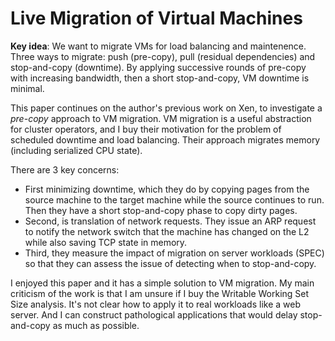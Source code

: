 # Live Migration of Virtual Machines

**Key idea**: We want to migrate VMs for load balancing and maintenence. Three ways to migrate: push (pre-copy), pull (residual dependencies) and stop-and-copy (downtime). By applying successive rounds of pre-copy with increasing bandwidth, then a short stop-and-copy, VM downtime is minimal.

This paper continues on the author's previous work on Xen, to investigate a *pre-copy* approach to VM migration. VM migration is a useful abstraction for cluster operators, and I buy their motivation for the problem of scheduled downtime and load balancing. Their approach migrates memory (including serialized CPU state).

There are 3 key concerns:
* First minimizing downtime, which they do by copying pages from the source machine to the target machine while the source continues to run. Then they have a short stop-and-copy phase to copy dirty pages.
* Second, is translation of network requests. They issue an ARP request to notify the network switch that the machine has changed on the L2 while also saving TCP state in memory.
* Third, they measure the impact of migration on server workloads (SPEC) so that they can assess the issue of detecting when to stop-and-copy.

I enjoyed this paper and it has a simple solution to VM migration. My main criticism of the work is that I am unsure if I buy the Writable Working Set Size analysis. It's not clear how to apply it to real workloads like a web server. And I can construct pathological applications that would delay stop-and-copy as much as possible.
